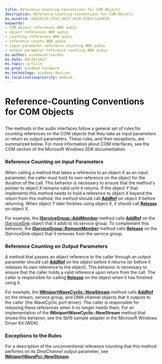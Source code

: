 ```yaml
---
title: Reference-Counting Conventions for COM Objects
description: Reference-Counting Conventions for COM Objects
ms.assetid: e6b19110-37e2-4d23-a528-6393c12ab650
keywords:
- COM object references WDK audio
- object references WDK audio
- counting references WDK audio
- reference counts WDK audio
- input parameter reference counting WDK audio
- output parameter reference counting WDK audio
ms.author: windowsdriverdev
ms.date: 04/20/2017
ms.topic: article
ms.prod: windows-hardware
ms.technology: windows-devices
ms.localizationpriority: medium
---
```


# Reference-Counting Conventions for COM Objects


## <span id="reference_counting_conventions_for_com_objects"></span><span id="REFERENCE_COUNTING_CONVENTIONS_FOR_COM_OBJECTS"></span>


The methods in the audio interfaces follow a general set of rules for counting references on the COM objects that they take as input parameters or return as output parameters. These rules, and their exceptions, are summarized below. For more information about COM interfaces, see the COM section of the Microsoft Windows SDK documentation.

### <span id="Reference_Counting_on_Input_Parameters"></span><span id="reference_counting_on_input_parameters"></span><span id="REFERENCE_COUNTING_ON_INPUT_PARAMETERS"></span>Reference Counting on Input Parameters

When calling a method that takes a reference to an object *X* as an input parameter, the caller must hold its own reference on the object for the duration of the call. This behavior is necessary to ensure that the method's pointer to object *X* remains valid until it returns. If the object *Y* that implements this method needs to hold a reference to object *X* beyond the return from this method, the method should call [**AddRef**](https://msdn.microsoft.com/library/windows/desktop/ms691379) on object *X* before returning. When object *Y* later finishes using object *X*, it should call [**Release**](https://msdn.microsoft.com/library/windows/desktop/ms682317) on object *X*.

For example, the [**IServiceGroup::AddMember**](https://msdn.microsoft.com/library/windows/hardware/ff536996) method calls [**AddRef**](https://msdn.microsoft.com/library/windows/desktop/ms691379) on the [IServiceSink](https://msdn.microsoft.com/library/windows/hardware/ff537006) object that it adds to its service group. To complement this behavior, the [**IServiceGroup::RemoveMember**](https://msdn.microsoft.com/library/windows/hardware/ff537001) method calls [**Release**](https://msdn.microsoft.com/library/windows/desktop/ms682317) on the IServiceSink object that it removes from the service group.

### <span id="Reference_Counting_on_Output_Parameters"></span><span id="reference_counting_on_output_parameters"></span><span id="REFERENCE_COUNTING_ON_OUTPUT_PARAMETERS"></span>Reference Counting on Output Parameters

A method that passes an object reference to the caller through an output parameter should call [**AddRef**](https://msdn.microsoft.com/library/windows/desktop/ms691379) on the object before it returns (or before it releases its own reference to the object). This behavior is necessary to ensure that the caller holds a valid reference upon return from the call. The caller is responsible for calling [**Release**](https://msdn.microsoft.com/library/windows/desktop/ms682317) on the object when it has finished using it.

For example, the [**IMiniportWaveCyclic::NewStream**](https://msdn.microsoft.com/library/windows/hardware/ff536723) method calls [**AddRef**](https://msdn.microsoft.com/library/windows/desktop/ms691379) on the stream, service group, and DMA channel objects that it outputs to the caller (the WaveCyclic port driver). The caller is responsible for releasing these references when it no longer needs them. For an implementation of the **IMiniportWaveCyclic::NewStream** method that shows this behavior, see the Sb16 sample adapter in the Microsoft Windows Driver Kit (WDK).

### <span id="Exceptions_to_the_Rules"></span><span id="exceptions_to_the_rules"></span><span id="EXCEPTIONS_TO_THE_RULES"></span>Exceptions to the Rules

For a description of the unconventional reference counting that this method performs on its *DmaChannel* output parameter, see [**IMiniportWavePci::NewStream**](https://msdn.microsoft.com/library/windows/hardware/ff536735).

 

 




